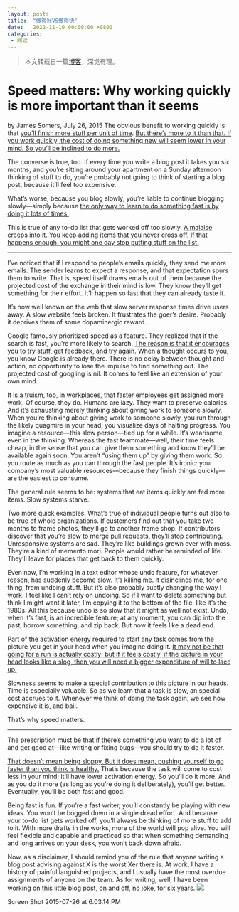 ```yaml
---
layout: posts
title:  "做得好VS做得快"
date:   2022-11-10 00:00:00 +0800
categories: 
 - 阅读
---
```


> 本文转载自一篇[博客](http://jsomers.net/blog/speed-matters)，深觉有理。

# Speed matters: Why working quickly is more important than it seems
by James Somers, July 26, 2015
The obvious benefit to working quickly is that <u>you’ll finish more stuff per unit of time</u>. <u>But there’s more to it than that. If you work quickly, the cost of doing something new will seem lower in your mind. So you’ll be inclined to do more.</u>

The converse is true, too. If every time you write a blog post it takes you six months, and you’re sitting around your apartment on a Sunday afternoon thinking of stuff to do, you’re probably not going to think of starting a blog post, because it’ll feel too expensive.

What’s worse, because you blog slowly, you’re liable to continue blogging slowly—simply because <u>the only way to learn to do something fast is by doing it lots of times.</u>

This is true of any to-do list that gets worked off too slowly. <u>A malaise creeps into it. You keep adding items that you never cross off. If that happens enough, you might one day stop putting stuff on the list.</u>

* * *

I’ve noticed that if I respond to people’s emails quickly, they send me more emails. The sender learns to expect a response, and that expectation spurs them to write. That is, speed itself draws emails out of them because the projected cost of the exchange in their mind is low. They know they’ll get something for their effort. It’ll happen so fast that they can already taste it.

It’s now well known on the web that slow server response times drive users away. A slow website feels broken. It frustrates the goer’s desire. Probably it deprives them of some dopaminergic reward.

Google famously prioritized speed as a feature. They realized that if the search is fast, you’re more likely to search. <u>The reason is that it encourages you to try stuff, get feedback, and try again.</u> When a thought occurs to you, you know Google is already there. There is no delay between thought and action, no opportunity to lose the impulse to find something out. The projected cost of googling is nil. It comes to feel like an extension of your own mind.

It is a truism, too, in workplaces, that faster employees get assigned more work. Of course, they do. Humans are lazy. They want to preserve calories. And it’s exhausting merely thinking about giving work to someone slowly. When you’re thinking about giving work to someone slowly, you run through the likely quagmire in your head; you visualize days of halting progress. You imagine a resource—this slow person—tied up for a while. It’s wearisome, even in the thinking. Whereas the fast teammate—well, their time feels cheap, in the sense that you can give them something and know they’ll be available again soon. You aren’t “using them up” by giving them work. So you route as much as you can through the fast people. It’s ironic: your company’s most valuable resources—because they finish things quickly—are the easiest to consume.

The general rule seems to be: systems that eat items quickly are fed more items. Slow systems starve.

Two more quick examples. What’s true of individual people turns out also to be true of whole organizations. If customers find out that you take two months to frame photos, they’ll go to another frame shop. If contributors discover that you’re slow to merge pull requests, they’ll stop contributing. Unresponsive systems are sad. They’re like buildings grown over with moss. They’re a kind of memento mori. People would rather be reminded of life. They’ll leave for places that get back to them quickly.

Even now, I’m working in a text editor whose undo feature, for whatever reason, has suddenly become slow. It’s killing me. It disinclines me, for one thing, from undoing stuff. But it’s also probably subtly changing the way I work. I feel like I can’t rely on undoing. So if I want to delete something but think I might want it later, I’m copying it to the bottom of the file, like it’s the 1980s. All this because undo is so slow that it might as well not exist. Undo, when it’s fast, is an incredible feature; at any moment, you can dip into the past, borrow something, and zip back. But now it feels like a dead end.

Part of the activation energy required to start any task comes from the picture you get in your head when you imagine doing it. <u>It may not be that going for a run is actually costly; but if it feels costly, if the picture in your head looks like a slog, then you will need a bigger expenditure of will to lace up.</u>

Slowness seems to make a special contribution to this picture in our heads. Time is especially valuable. So as we learn that a task is slow, an special cost accrues to it. Whenever we think of doing the task again, we see how expensive it is, and bail.

That’s why speed matters.

* * *

The prescription must be that if there’s something you want to do a lot of and get good at—like writing or fixing bugs—you should try to do it faster.

<u>That doesn’t mean being sloppy. But it does mean, pushing yourself to go faster than you think is healthy.</u> That’s because the task will come to cost less in your mind; it’ll have lower activation energy. So you’ll do it more. And as you do it more (as long as you’re doing it deliberately), you’ll get better. Eventually, you’ll be both fast and good.

Being fast is fun. If you’re a fast writer, you’ll constantly be playing with new ideas. You won’t be bogged down in a single dread effort. And because your to-do list gets worked off, you’ll always be thinking of more stuff to add to it. With more drafts in the works, more of the world will pop alive. You will feel flexible and capable and practiced so that when something demanding and long arrives on your desk, you won’t back down afraid.

Now, as a disclaimer, I should remind you of the rule that anyone writing a blog post advising against X is the worst Xer there is. At work, I have a history of painful languished projects, and I usually have the most overdue assignments of anyone on the team. As for writing, well, I have been working on this little blog post, on and off, no joke, for six years.
![](https://s2.loli.net/2022/11/10/hDNdIGqOisMPfwj.png)

Screen Shot 2015-07-26 at 6.03.14 PM
